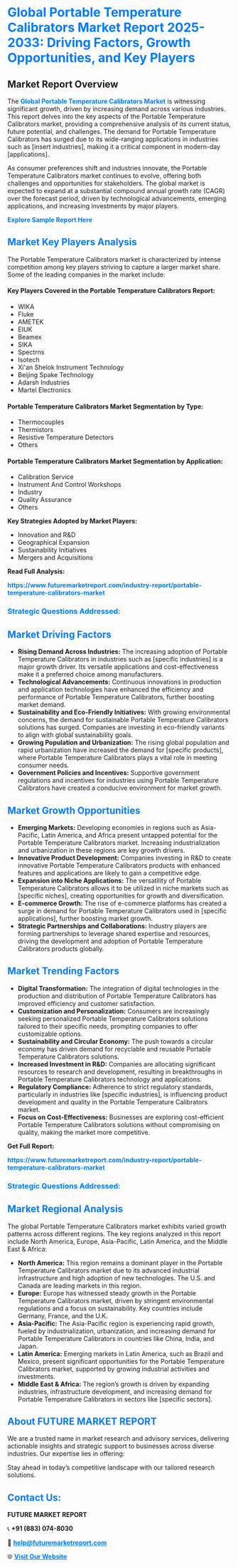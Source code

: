 <h1 style="color: #007BFF;">Global Portable Temperature Calibrators Market Report 2025-2033: Driving Factors, Growth Opportunities, and Key Players</h1>

<section id="overview">
<h2>Market Report Overview</h2>
<p>The <a href="https://www.futuremarketreport.com/industry-report/portable-temperature-calibrators-market" style="color: #007BFF; text-decoration: none;"><strong>Global Portable Temperature Calibrators Market</strong></a> is witnessing significant growth, driven by increasing demand across various industries. This report delves into the key aspects of the Portable Temperature Calibrators market, providing a comprehensive analysis of its current status, future potential, and challenges. The demand for Portable Temperature Calibrators has surged due to its wide-ranging applications in industries such as [insert industries], making it a critical component in modern-day [applications].</p>
<p>As consumer preferences shift and industries innovate, the Portable Temperature Calibrators market continues to evolve, offering both challenges and opportunities for stakeholders. The global market is expected to expand at a substantial compound annual growth rate (CAGR) over the forecast period, driven by technological advancements, emerging applications, and increasing investments by major players.</p>
</section>

<section id="overview">
<p><a href="https://www.futuremarketreport.com/request-sample/reportId=52317" style="color: #007BFF; text-decoration: none;"><strong>Explore Sample Report Here</strong></a></p>
</section>

<section id="key-players">
<h2 style="color: #007BFF;">Market Key Players Analysis</h2>
<p>The Portable Temperature Calibrators market is characterized by intense competition among key players striving to capture a larger market share. Some of the leading companies in the market include:</p>
<h4>Key Players Covered in the Portable Temperature Calibrators Report:</h4>
<ul><li>WIKA</li><li>Fluke</li><li>AMETEK</li><li>EIUK</li><li>Beamex</li><li>SIKA</li><li>Spectrns</li><li>Isotech</li><li>Xi&#039;an Shelok Instrument Technology</li><li>Beijing Spake Technology</li><li>Adarsh Industries</li><li>Martel Electronics</li></ul>
<h4>Portable Temperature Calibrators Market Segmentation by Type:</h4>
<ul><li>Thermocouples</li><li>Thermistors</li><li>Resistive Temperature Detectors</li><li>Others</li></ul>

<h4>Portable Temperature Calibrators Market Segmentation by Application:</h4>
<ul><li>Calibration Service</li><li>Instrument And Control Workshops</li><li>Industry</li><li>Quality Assurance</li><li>Others</li></ul>
<p><strong>Key Strategies Adopted by Market Players:</strong></p>
<ul>
<li>Innovation and R&D</li>
<li>Geographical Expansion</li>
<li>Sustainability Initiatives</li>
<li>Mergers and Acquisitions</li>
</ul>
</section>

<section>
<p><strong>Read Full Analysis: </strong></p><a href="https://www.futuremarketreport.com/industry-report/portable-temperature-calibrators-market" style="color: #007BFF; text-decoration: none;"><strong>https://www.futuremarketreport.com/industry-report/portable-temperature-calibrators-market</strong></a>
<h3 style="color: #007BFF;">Strategic Questions Addressed:</h3>
</section>

<section id="driving-factors">
<h2 style="color: #007BFF;">Market Driving Factors</h2>
<ul>
<li><strong>Rising Demand Across Industries:</strong> The increasing adoption of Portable Temperature Calibrators in industries such as [specific industries] is a major growth driver. Its versatile applications and cost-effectiveness make it a preferred choice among manufacturers.</li>
<li><strong>Technological Advancements:</strong> Continuous innovations in production and application technologies have enhanced the efficiency and performance of Portable Temperature Calibrators, further boosting market demand.</li>
<li><strong>Sustainability and Eco-Friendly Initiatives:</strong> With growing environmental concerns, the demand for sustainable Portable Temperature Calibrators solutions has surged. Companies are investing in eco-friendly variants to align with global sustainability goals.</li>
<li><strong>Growing Population and Urbanization:</strong> The rising global population and rapid urbanization have increased the demand for [specific products], where Portable Temperature Calibrators plays a vital role in meeting consumer needs.</li>
<li><strong>Government Policies and Incentives:</strong> Supportive government regulations and incentives for industries using Portable Temperature Calibrators have created a conducive environment for market growth.</li>
</ul>
</section>

<section id="growth-opportunities">
<h2 style="color: #007BFF;">Market Growth Opportunities</h2>
<ul>
<li><strong>Emerging Markets:</strong> Developing economies in regions such as Asia-Pacific, Latin America, and Africa present untapped potential for the Portable Temperature Calibrators market. Increasing industrialization and urbanization in these regions are key growth drivers.</li>
<li><strong>Innovative Product Development:</strong> Companies investing in R&D to create innovative Portable Temperature Calibrators products with enhanced features and applications are likely to gain a competitive edge.</li>
<li><strong>Expansion into Niche Applications:</strong> The versatility of Portable Temperature Calibrators allows it to be utilized in niche markets such as [specific niches], creating opportunities for growth and diversification.</li>
<li><strong>E-commerce Growth:</strong> The rise of e-commerce platforms has created a surge in demand for Portable Temperature Calibrators used in [specific applications], further boosting market growth.</li>
<li><strong>Strategic Partnerships and Collaborations:</strong> Industry players are forming partnerships to leverage shared expertise and resources, driving the development and adoption of Portable Temperature Calibrators products globally.</li>
</ul>
</section>

<section id="trending-factors">
<h2 style="color: #007BFF;">Market Trending Factors</h2>
<ul>
<li><strong>Digital Transformation:</strong> The integration of digital technologies in the production and distribution of Portable Temperature Calibrators has improved efficiency and customer satisfaction.</li>
<li><strong>Customization and Personalization:</strong> Consumers are increasingly seeking personalized Portable Temperature Calibrators solutions tailored to their specific needs, prompting companies to offer customizable options.</li>
<li><strong>Sustainability and Circular Economy:</strong> The push towards a circular economy has driven demand for recyclable and reusable Portable Temperature Calibrators solutions.</li>
<li><strong>Increased Investment in R&D:</strong> Companies are allocating significant resources to research and development, resulting in breakthroughs in Portable Temperature Calibrators technology and applications.</li>
<li><strong>Regulatory Compliance:</strong> Adherence to strict regulatory standards, particularly in industries like [specific industries], is influencing product development and quality in the Portable Temperature Calibrators market.</li>
<li><strong>Focus on Cost-Effectiveness:</strong> Businesses are exploring cost-efficient Portable Temperature Calibrators solutions without compromising on quality, making the market more competitive.</li>
</ul>
</section>

<section>
<p><strong>Get Full Report: </strong></p><a href="https://www.futuremarketreport.com/industry-report/portable-temperature-calibrators-market" style="color: #007BFF; text-decoration: none;"><strong>https://www.futuremarketreport.com/industry-report/portable-temperature-calibrators-market</strong></a>
<h3 style="color: #007BFF;">Strategic Questions Addressed:</h3>
</section>


<section id="regional-analysis">
<h2 style="color: #007BFF;">Market Regional Analysis</h2>
<p>The global Portable Temperature Calibrators market exhibits varied growth patterns across different regions. The key regions analyzed in this report include North America, Europe, Asia-Pacific, Latin America, and the Middle East & Africa:</p>
<ul>
<li><strong>North America:</strong> This region remains a dominant player in the Portable Temperature Calibrators market due to its advanced industrial infrastructure and high adoption of new technologies. The U.S. and Canada are leading markets in this region.</li>
<li><strong>Europe:</strong> Europe has witnessed steady growth in the Portable Temperature Calibrators market, driven by stringent environmental regulations and a focus on sustainability. Key countries include Germany, France, and the U.K.</li>
<li><strong>Asia-Pacific:</strong> The Asia-Pacific region is experiencing rapid growth, fueled by industrialization, urbanization, and increasing demand for Portable Temperature Calibrators in countries like China, India, and Japan.</li>
<li><strong>Latin America:</strong> Emerging markets in Latin America, such as Brazil and Mexico, present significant opportunities for the Portable Temperature Calibrators market, supported by growing industrial activities and investments.</li>
<li><strong>Middle East & Africa:</strong> The region’s growth is driven by expanding industries, infrastructure development, and increasing demand for Portable Temperature Calibrators in sectors like [specific sectors].</li>
</ul>
</section>

<footer>
<h2 style="color: #007BFF;">About FUTURE MARKET REPORT</h2>
<p>We are a trusted name in market research and advisory services, delivering actionable insights and strategic support to businesses across diverse industries. Our expertise lies in offering:</p>

<p>Stay ahead in today’s competitive landscape with our tailored research solutions.</p>

<h2 style="color: #007BFF;">Contact Us:</h2>
<p><strong>FUTURE MARKET REPORT</strong></p>
<p>📞 <strong>+91 (883) 074-8030</strong></p>
<p>📧 <strong><a href="mailto:help@futuremarketreport.com" style="color: #007BFF;">help@futuremarketreport.com</a></strong></p>
<p>🌐 <strong><a href="https://www.futuremarketreport.com/" style="color: #007BFF;">Visit Our Website</a></strong></p>
</footer>